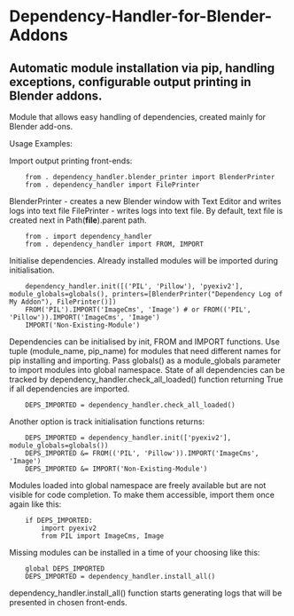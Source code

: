# Dependency-Handler-for-Blender-Addons
## Automatic module installation via pip, handling exceptions, configurable output printing in Blender addons.

Module that allows easy handling of dependencies, created mainly for Blender add-ons.

Usage Examples:

Import output printing front-ends:
```
    from . dependency_handler.blender_printer import BlenderPrinter
    from . dependency_handler import FilePrinter
```

BlenderPrinter - creates a new Blender window with Text Editor and writes logs into text file
FilePrinter - writes logs into text file. By default, text file is created next in Path(__file__).parent path.

```
    from . import dependency_handler
    from . dependency_handler import FROM, IMPORT
```

Initialise dependencies. Already installed modules will be imported during initialisation.

```
    dependency_handler.init([('PIL', 'Pillow'), 'pyexiv2'], module_globals=globals(), printers=[BlenderPrinter("Dependency Log of My Addon"), FilePrinter()])
    FROM('PIL').IMPORT('ImageCms', 'Image') # or FROM(('PIL', 'Pillow')).IMPORT('ImageCms', 'Image')
    IMPORT('Non-Existing-Module')
```

Dependencies can be initialised by init, FROM and IMPORT functions. Use tuple (module_name, pip_name) for modules that need different names for pip installing and importing.
Pass globals() as a module_globals parameter to import modules into global namespace.
State of all dependencies can be tracked by dependency_handler.check_all_loaded() function returning True if all dependencies are imported.
    
```
    DEPS_IMPORTED = dependency_handler.check_all_loaded()
```

Another option is track initialisation functions returns:

```
    DEPS_IMPORTED = dependency_handler.init(['pyexiv2'], module_globals=globals())
    DEPS_IMPORTED &= FROM(('PIL', 'Pillow')).IMPORT('ImageCms', 'Image')
    DEPS_IMPORTED &= IMPORT('Non-Existing-Module')
```

Modules loaded into global namespace are freely available but are not visible for code completion.
To make them accessible, import them once again like this:

```
    if DEPS_IMPORTED:
        import pyexiv2
        from PIL import ImageCms, Image
```

Missing modules can be installed in a time of your choosing like this:
    
```
    global DEPS_IMPORTED
    DEPS_IMPORTED = dependency_handler.install_all()
```

dependency_handler.install_all() function starts generating logs that will be presented in chosen front-ends.
